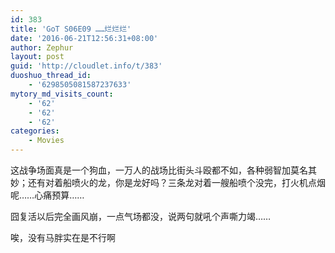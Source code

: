 ```yaml
---
id: 383
title: 'GoT S06E09 ……烂烂烂'
date: '2016-06-21T12:56:31+08:00'
author: Zephur
layout: post
guid: 'http://cloudlet.info/t/383'
duoshuo_thread_id:
    - '6298505081587237633'
mytory_md_visits_count:
    - '62'
    - '62'
    - '62'
categories:
    - Movies
---
```


这战争场面真是一个狗血，一万人的战场比街头斗殴都不如，各种弱智加莫名其妙；还有对着船喷火的龙，你是龙好吗？三条龙对着一艘船喷个没完，打火机点烟呢……心痛预算……

囧复活以后完全画风崩，一点气场都没，说两句就吼个声嘶力竭……

唉，没有马胖实在是不行啊